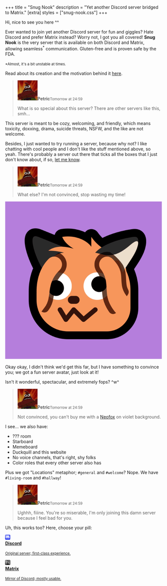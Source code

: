 +++
title = "Snug Nook"
description = "Yet another Discord server bridged to Matrix."
[extra]
styles = ["snug-nook.css"]
+++

Hi, nice to see you here ^^

Ever wanted to join yet another Discord server for fun and giggles? Hate Discord and prefer Matrix instead? Worry not, I got you all covered! <span class="rainbow">**Snug Nook**</span> is the very server that is available on both Discord and Matrix, allowing seamless<sup>*</sup> communication. Gluten-free and is proven safe by the FDA.

<small>*Almost, it's a bit unstable at times.</small>

Read about its creation and the motivation behind it [here](@/blog/2024-10-31-snug-nook/index.md).

> <div><img class="no-hover" src="petric.png" alt="Petric's avatar." /><strong>Petric</strong><small>Tomorrow at 24:59</small></div>
>
> What is so special about this server? There are other servers like this, smh...

This server is meant to be cozy, welcoming, and friendly, which means toxicity, doxxing, drama, suicide threats, <span class="spoiler">NSFW</span>, and the like are not welcome.

Besides, I just wanted to try running a server, because why not? I like chatting with cool people and I don't like the stuff mentioned above, so yeah. There's probably a server out there that ticks all the boxes that I just don't know about, if so, [let me know](@/find/index.md#contacts).

> <div><img class="no-hover" src="petric.png" alt="Petric's avatar." /><strong>Petric</strong><small>Tomorrow at 24:59</small></div>
>
> What else? I'm not convinced, stop wasting my time!

![Server avatar; "Neofox googly shocked" on a violet background.](avatar.png#end#spoiler)

Okay okay, I didn't think we'd get this far, but I have something to convince you; we got a fun server avatar, just look at it!

Isn't it wonderful, spectacular, and extremely fops? ^w^

> <div><img class="no-hover" src="petric.png" alt="Petric's avatar." /><strong>Petric</strong><small>Tomorrow at 24:59</small></div>
>
> Not convinced, you can't buy me with a [Neofox](https://volpeon.ink/emojis/neofox/) on violet background.

I see... we also have:

- ??? room
- Starboard
- Memeboard
- Duckquill and this website
- No voice channels, that's right, shy folks
- Color roles that every other server also has

Plus we got "Locations" metaphor; `#general` and `#welcome`? Nope. We have `#living-room` and `#hallway`!

> <div><img class="no-hover" src="petric.png" alt="Petric's avatar." /><strong>Petric</strong><small>Tomorrow at 24:59</small></div>
>
> Ughhh, fiiine. You're so miserable, I'm only joining this damn server because I feel bad for you.

Uh, this works too? Here, choose your pill:

<div class="icon-grid">

<a href="https://discord.gg/ksgyZgCvGx">
<img class="transparent no-hover pixels drop-shadow icon" src="icons/discord.gif" alt="Pixel art Discord icon." />
<div class="details">
<strong>Discord</strong>
<p><small>Original server; first-class experience.</small></p>
</div>
</a>

<a href="https://matrix.to/#/#snug-nook-space:envs.net">
<img class="transparent no-hover pixels drop-shadow icon" src="icons/matrix.gif" alt="Pixel art Discord icon." />
<div class="details">
<strong>Matrix</strong>
<p><small>Mirror of Discord; mostly usable.</small></p>
</div>
</a>

</div>
